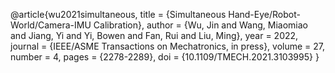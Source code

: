@article{wu2021simultaneous,
	title        = {Simultaneous Hand-Eye/Robot-World/Camera-IMU Calibration},
	author       = {Wu, Jin and Wang, Miaomiao and Jiang, Yi and Yi, Bowen and Fan, Rui and Liu, Ming},
	year         = 2022,
	journal      = {IEEE/ASME Transactions on Mechatronics, in press},
	volume       = 27,
	number       = 4,
	pages        = {2278-2289},
	doi          = {10.1109/TMECH.2021.3103995}
}